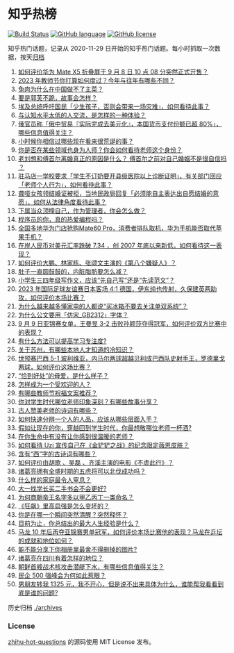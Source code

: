 # 知乎热榜
[![Build Status](https://github.com/ToWeLong/zhihu-hot-questions/workflows/CI/badge.svg)](https://github.com/ToWeLong/zhihu-hot-questions/actions)
[![GitHub language](https://img.shields.io/badge/language-golang-orange.svg)](https://golang.org/)
[![GitHub license](https://img.shields.io/github/license/ToWeLong/zhihu-hot-questions)](https://github.com/ToWeLong/zhihu-hot-questions/blob/main/LICENSE)

知乎热门话题，记录从 2020-11-29 日开始的知乎热门话题。每小时抓取一次数据，按天[归档](./archives)

<!-- BEGIN -->

1. [如何评价华为 Mate X5 折叠屏于 9 月 8 日 10 点 08 分突然正式开售？](https://www.zhihu.com/question/621057650)
1. [2023 年教师节你打算如何度过？今年与往年有哪些不同？](https://www.zhihu.com/question/621124449)
1. [兔肉为什么在中国做不了主菜？](https://www.zhihu.com/question/56909079)
1. [要是郭芙不跪，故事会怎样？](https://www.zhihu.com/question/620914775)
1. [埃及总统呼吁国民「少生孩子，否则会带来一场灾难」，如何看待此事？](https://www.zhihu.com/question/621064756)
1. [与认知水平太低的人交流，是怎样的一种体验？](https://www.zhihu.com/question/60768638)
1. [俄官员称「俄中贸易『实际完成去美元化』，本国货币支付份额已超 80%」，哪些信息值得关注？](https://www.zhihu.com/question/621357289)
1. [小时候你相信过哪些现在看来很荒诞的事？](https://www.zhihu.com/question/356859891)
1. [你是否在某些领域也身为人师？你会如何看待老师这个身份？](https://www.zhihu.com/question/621126101)
1. [老刘想和傅首尔离婚真正的原因是什么？ 傅首尔之前对自己婚姻不是很自信吗 ？](https://www.zhihu.com/question/620495483)
1. [驻马店一学校要求「学生不订奶要开县级医院以上诊断证明」，有关部门回应「老师个人行为」，如何看待此事？](https://www.zhihu.com/question/621270042)
1. [聋哑女孩领结婚证被拒，当地民政局回复「必须能自主表达出自愿结婚的意愿」，如何从法律角度看待此事？](https://www.zhihu.com/question/621255476)
1. [下属当众顶撞自己，作为管理者，你会怎么做？](https://www.zhihu.com/question/617642193)
1. [程序员的你，真的热爱编程吗？](https://www.zhihu.com/question/617354830)
1. [全国多地华为门店抢购Mate60 Pro，消费者排队取机，华为手机能否取代苹果手机？](https://www.zhihu.com/question/620452553)
1. [在岸人民币对美元汇率跌破 7.34 ，创 2007 年底以来新低，如何看待这一表现？](https://www.zhihu.com/question/621059271)
1. [如何评价大鹏、林家栋、张颂文主演的《第八个嫌疑人》？](https://www.zhihu.com/question/620468065)
1. [肚子一直圆鼓鼓的，内脏脂肪要怎么减？](https://www.zhihu.com/question/45723322)
1. [小学生三四年级写作文，应该“先自己写”还是“先读范文”？](https://www.zhihu.com/question/620644081)
1. [2023 年国际足球友谊赛日本客场 4:1 德国，伊东纯也传射，久保建英两助攻，如何评价本场比赛？](https://www.zhihu.com/question/621330897)
1. [为什么越来越多懂家电的人都说“买冰箱不要去关注单双系统”？](https://www.zhihu.com/question/621080438)
1. [为什么公文要用「仿宋_GB2312」字体？](https://www.zhihu.com/question/25563003)
1. [9 月 9 日亚锦赛女单，王曼昱 3-2 击败孙颖莎夺得冠军，如何评价双方比赛中的表现？](https://www.zhihu.com/question/621260239)
1. [有什么方法可以提高学习专注度?](https://www.zhihu.com/question/619280226)
1. [关于苏州，有哪些本地人才知道的冷知识？](https://www.zhihu.com/question/604048672)
1. [世预赛巴西 5-1 玻利维亚，内马尔两球超越贝利成巴西队史射手王，罗德里戈两球，如何评价这场比赛？](https://www.zhihu.com/question/621227474)
1. [“恰到好处”的母爱，是什么样子？](https://www.zhihu.com/question/619619759)
1. [怎样成为一个受欢迎的人？](https://www.zhihu.com/question/19694905)
1. [有哪些教师节祝福文案推荐？](https://www.zhihu.com/question/621348483)
1. [你对学生时代哪位老师印象深刻？有哪些故事分享？](https://www.zhihu.com/question/621125277)
1. [古人赞美老师的诗词有哪些？](https://www.zhihu.com/question/594784552)
1. [如何快速分辨一个人的人品，应该从哪些层面入手？](https://www.zhihu.com/question/612261999)
1. [假如让现在的你，穿越回到学生时代，你最想敬哪位老师一杯酒?](https://www.zhihu.com/question/621263241)
1. [在你生命中有没有让你感到很温暖的老师？](https://www.zhihu.com/question/617041881)
1. [如何看待 Uzi 宣传自己在《金铲铲之战》的纪念限定薇恩皮肤？](https://www.zhihu.com/question/621164815)
1. [含有“西”字的古诗词有哪些？](https://www.zhihu.com/question/621265029)
1. [如何评价由胡歌 、吴磊 、齐溪主演的电影《不虚此行》？](https://www.zhihu.com/question/614838456)
1. [诸葛亮拥有全盛时期的五虎将可以北伐成功吗？](https://www.zhihu.com/question/611330392)
1. [什么样的家庭最令人窒息？](https://www.zhihu.com/question/475681923)
1. [大一找学长买二手书会不会更好?](https://www.zhihu.com/question/620494448)
1. [为何商朝帝王名字多以甲乙丙丁一类命名？](https://www.zhihu.com/question/267569501)
1. [《狂飙》里高启强是怎么变坏的？](https://www.zhihu.com/question/579021290)
1. [你是在哪一个瞬间突然清醒？突然释怀？](https://www.zhihu.com/question/587992417)
1. [目前为止，你总结出的最大人生经验是什么？](https://www.zhihu.com/question/313830485)
1. [马龙 10 年后再夺亚锦赛男单冠军，如何评价本场比赛他的表现？马龙在乒坛的成就和地位如何？](https://www.zhihu.com/question/621380790)
1. [能不能分享下你相册里最舍不得删掉的图片?](https://www.zhihu.com/question/618611321)
1. [诸葛亮在四川有着怎样的地位？](https://www.zhihu.com/question/314045605)
1. [朝鲜首艘战术核攻击潜艇下水，有哪些信息值得关注？](https://www.zhihu.com/question/621055060)
1. [民企 500 强峰会为何如此惹眼？](https://www.zhihu.com/question/621089865)
1. [男朋友转我 1325 元，我不开心，但是说不出来具体为什么，谁能帮我看看到底是谁的问题?](https://www.zhihu.com/question/620112583)

<!-- END -->

历史归档 [./archives](./archives)


### License
[zhihu-hot-questions](https://github.com/towelong/zhihu-hot-questions) 的源码使用 MIT License 发布。